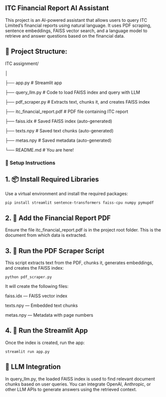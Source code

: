 ## ITC Financial Report AI Assistant
This project is an AI-powered assistant that allows users to query ITC Limited’s financial reports using natural language. It uses PDF scraping, sentence embeddings, FAISS vector search, and a language model to retrieve and answer questions based on the financial data.

## 📁 Project Structure:
ITC assignment/

│

├── app.py                 # Streamlit app

├── query_llm.py          # Code to load FAISS index and query with LLM

├── pdf_scraper.py        # Extracts text, chunks it, and creates FAISS index

├── itc_financial_report.pdf  # PDF file containing ITC report

├── faiss.idx             # Saved FAISS index (auto-generated)

├── texts.npy             # Saved text chunks (auto-generated)

├── metas.npy             # Saved metadata (auto-generated)

└── README.md             # You are here!

### 🧰 Setup Instructions
## 1. 📦 Install Required Libraries
Use a virtual environment and install the required packages:

```pip install streamlit sentence-transformers faiss-cpu numpy pymupdf```

## 2. 📄 Add the Financial Report PDF
Ensure the file itc_financial_report.pdf is in the project root folder. This is the document from which data is extracted.

## 3. 🧠 Run the PDF Scraper Script
This script extracts text from the PDF, chunks it, generates embeddings, and creates the FAISS index:

```python pdf_scraper.py```

It will create the following files:

faiss.idx — FAISS vector index

texts.npy — Embedded text chunks

metas.npy — Metadata with page numbers

## 4. 🚀 Run the Streamlit App
Once the index is created, run the app:

```streamlit run app.py```

## 💬 LLM Integration
In query_llm.py, the loaded FAISS index is used to find relevant document chunks based on user queries. You can integrate OpenAI, Anthropic, or other LLM APIs to generate answers using the retrieved context.

